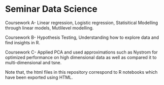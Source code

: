 # Seminar Data Science

Coursework A- Linear regression, Logistic regression, Statisitical Modelling through linear models, Mutlilevel modelling. 

Coursework B- Hypothesis Testing, Understanding how to explore data and find insights in R. 

Coursework C- Applied PCA and used approximations such as Nystrom for optimized performance on high dimensional data as well as compared it to multi-dimensional and tsne.


Note that, the html files in this repository correspond to R notebooks which have been exported using HTML. 
